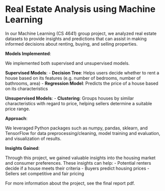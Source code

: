 # Real Estate Analysis using Machine Learning

In our Machine Learning (CS 4641) group project, we analyzed real estate datasets to provide insights and predictions that can assist in making informed decisions about renting, buying, and selling properties.

**Models Implemented**:

 We implemented both supervised and unsupervised models.

  **Supervised Models**:
    - **Decision Tree**: Helps users decide whether to rent a house based on its features (e.g. number of bedrooms, number of bathrooms, area)
    - **Regression Model**: Predicts the price of a house based on its characteristics

  **Unsupervised Models**:
    - **Clustering**: Groups houses by similar characteristics with regard to price, helping sellers determine a suitable price range.

**Approach**:

 We leveraged Python packages such as numpy, pandas, sklearn, and TensorFlow for data preprocessing/cleaning, model training and evaluation, and visualization of results.

**Insights Gained**:

  Through this project, we gained valuable insights into the housing market and consumer preferences. These insights can help:
    - Potential renters decide if a house meets their criteria
    - Buyers predict housing prices
    - Sellers set competitive and fair pricing

For more information about the project, see the final report pdf.
